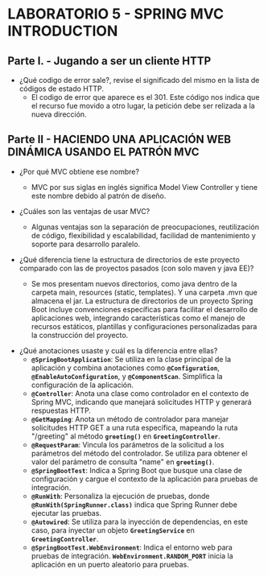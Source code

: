# __LABORATORIO 5 - SPRING MVC INTRODUCTION__


## __Parte I. - Jugando a ser un cliente HTTP__
* ¿Qué codigo de error sale?, revise el significado del mismo en la lista de códigos de estado HTTP.
  * El codigo de error que aparece es el 301. Este código nos indica que el recurso fue movido a otro lugar, la petición debe ser relizada a la nueva dirección.



## __Parte II - HACIENDO UNA APLICACIÓN WEB DINÁMICA USANDO EL PATRÓN MVC__


* ¿Por qué MVC obtiene ese nombre?
    * MVC por sus siglas en inglés significa Model View Controller y tiene este nombre debido al patrón de diseño.
   
* ¿Cuáles son las ventajas de usar MVC?
    * Algunas ventajas son la separación de preocupaciones, reutilización de código, flexibilidad y escalabilidad, facilidad de mantenimiento y soporte para desarrollo paralelo.
  
* ¿Qué diferencia tiene la estructura de directorios de este proyecto comparado con las de proyectos pasados (con solo maven y java EE)?
    * Se mos presentam nuevos directorios, como java dentro de la carpeta main, resources (static, templates). Y una carpeta .mvn que almacena el jar. La estructura de directorios de un proyecto Spring Boot incluye convenciones específicas para facilitar el desarrollo de aplicaciones web, integrando características como el manejo de recursos estáticos, plantillas y configuraciones personalizadas para la construcción del proyecto.

- ¿Qué anotaciones usaste y cuál es la diferencia entre ellas?
    * **`@SpringBootApplication`**: Se utiliza en la clase principal de la aplicación y combina anotaciones como **`@Configuration`**, **`@EnableAutoConfiguration`**, y **`@ComponentScan`**. Simplifica la configuración de la aplicación.
    * **`@Controller`**: Anota una clase como controlador en el contexto de Spring MVC, indicando que manejará solicitudes HTTP y generará respuestas HTTP.
    * **`@GetMapping`**: Anota un método de controlador para manejar solicitudes HTTP GET a una ruta específica, mapeando la ruta "/greeting" al método **`greeting()`** en **`GreetingController`**.
    * **`@RequestParam`**: Vincula los parámetros de la solicitud a los parámetros del método del controlador. Se utiliza para obtener el valor del parámetro de consulta "name" en **`greeting()`**.
    * **`@SpringBootTest`**: Indica a Spring Boot que busque una clase de configuración y cargue el contexto de la aplicación para pruebas de integración.
    * **`@RunWith`**: Personaliza la ejecución de pruebas, donde **`@RunWith(SpringRunner.class)`** indica que Spring Runner debe ejecutar las pruebas.
    * **`@Autowired`**: Se utiliza para la inyección de dependencias, en este caso, para inyectar un objeto **`GreetingService`** en **`GreetingController`**.
    * **`@SpringBootTest.WebEnvironment`**: Indica el entorno web para pruebas de integración. **`WebEnvironment.RANDOM_PORT`** inicia la aplicación en un puerto aleatorio para pruebas.






